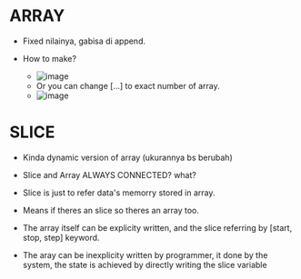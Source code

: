 # ARRAY

- Fixed nilainya, gabisa di append.

- How to make?
  -  ![image](https://github.com/affodilajF/GO-SelfLearning/assets/130672181/b17a1cbd-c2ab-4a84-b293-ac1642e5e7e2)
  -  Or you can change [...] to exact number of array.
  -  ![image](https://github.com/affodilajF/GO-SelfLearning/assets/130672181/157a343a-7538-4d94-a322-1b4396a80791)

# SLICE

- Kinda dynamic version of array (ukurannya bs berubah)
- Slice and Array ALWAYS CONNECTED? what?

- Slice is just to refer data's memorry stored in array.
- Means if theres an slice so theres an array too. 

- The array itself can be explicity written, and the slice referring by [start, stop, step] keyword.
- The aray can be inexplicity written by programmer, it done by the system, the state is achieved by directly writing the slice variable
